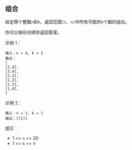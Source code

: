 ## 组合

给定两个整数`n`和`k`，返回范围`[1, n]`中所有可能的`k`个数的组合。

你可以按任何顺序返回答案。

示例 1：
```
输入：n = 4, k = 2
输出：
[
[2,4],
[3,4],
[2,3],
[1,2],
[1,3],
[1,4],
]
```
示例 2：
```
输入：n = 1, k = 1
输出：[[1]]
```

提示：

* 1 <= `n` <= 20
* 1 <= `k` <= n